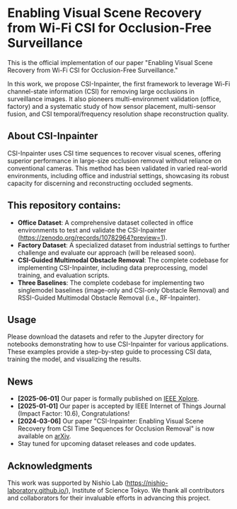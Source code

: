 # Enabling Visual Scene Recovery from Wi-Fi CSI for Occlusion-Free Surveillance

This is the official implementation of our paper "Enabling Visual Scene Recovery from Wi-Fi CSI for Occlusion-Free Surveillance."

In this work, we propose CSI-Inpainter, the first framework to leverage Wi-Fi channel-state information (CSI) for removing large occlusions in surveillance images. It also pioneers multi-environment validation (office, factory) and a systematic study of how sensor placement, multi-sensor fusion, and CSI temporal/frequency resolution shape reconstruction quality.



## About CSI-Inpainter

CSI-Inpainter uses CSI time sequences to recover visual scenes, offering superior performance in large-size occlusion removal without reliance on conventional cameras. This method has been validated in varied real-world environments, including office and industrial settings, showcasing its robust capacity for discerning and reconstructing occluded segments.


## This repository contains:

- **Office Dataset**: A comprehensive dataset collected in office environments to test and validate the CSI-Inpainter (https://zenodo.org/records/10782964?preview=1).
- **Factory Dataset**: A specialized dataset from industrial settings to further challenge and evaluate our approach (will be released soon).
- **CSI-Guided Multimodal Obstacle Removal**: The complete codebase for implementing CSI-Inpainter, including data preprocessing, model training, and evaluation scripts.
- **Three Baselines**: The complete codebase for implementing two singlemodel baselines (image-only and CSI-only Obstacle Removal) and RSSI-Guided Multimodal Obstacle Removal (i.e., RF-Inpainter).

## Usage

Please download the datasets and refer to the Jupyter directory for notebooks demonstrating how to use CSI-Inpainter for various applications. These examples provide a step-by-step guide to processing CSI data, training the model, and visualizing the results.


## News
- **[2025-06-01]** Our paper is formally published on [IEEE Xplore](https://ieeexplore.ieee.org/abstract/document/10840275).
- **[2025-01-01]** Our paper is accepted by IEEE Internet of Things Journal (Impact Factor: 10.6), Congratulations!
- **[2024-03-06]** Our paper "CSI-Inpainter: Enabling Visual Scene Recovery from CSI Time Sequences for Occlusion Removal" is now available on [arXiv](https://arxiv.org/abs/2305.05385v3).
- Stay tuned for upcoming dataset releases and code updates.


## Acknowledgments
This work was supported by Nishio Lab (https://nishio-laboratory.github.io/), Institute of Science Tokyo. We thank all contributors and collaborators for their invaluable efforts in advancing this project.

